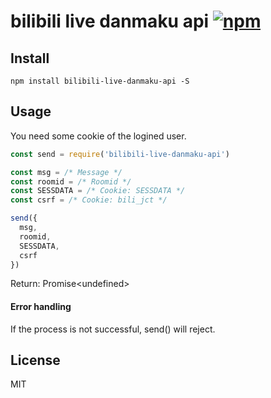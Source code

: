 # bilibili live danmaku api [![npm](https://img.shields.io/npm/v/bilibili-live-danmaku-api.svg)](https://www.npmjs.com/package/bilibili-live-danmaku-api)

## Install

```shell
npm install bilibili-live-danmaku-api -S
```

## Usage

You need some cookie of the logined user.

```javascript
const send = require('bilibili-live-danmaku-api')

const msg = /* Message */
const roomid = /* Roomid */
const SESSDATA = /* Cookie: SESSDATA */
const csrf = /* Cookie: bili_jct */

send({
  msg,
  roomid,
  SESSDATA,
  csrf
})

```

Return: Promise\<undefined\>

#### Error handling

If the process is not successful, send() will reject.

## License

MIT

